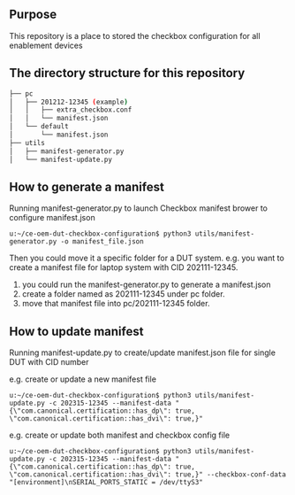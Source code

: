 ## Purpose
This repository is a place to stored the checkbox configuration for all enablement devices

## The directory structure for this repository
```bash
├── pc
│   ├── 201212-12345 (example)
│   │   ├── extra_checkbox.conf
│   │   └── manifest.json
│   └── default
│       └── manifest.json
├── utils
│   ├── manifest-generator.py
│   └── manifest-update.py
```

## How to generate a manifest
Running manifest-generator.py to launch Checkbox manifest brower to configure manifest.json
```
u:~/ce-oem-dut-checkbox-configuration$ python3 utils/manifest-generator.py -o manifest_file.json
```
Then you could move it a specific folder for a DUT system.
e.g. you want to create a manifest file for laptop system with CID 202111-12345.
1. you could run the manifest-generator.py to generate a manifest.json
2. create a folder named as 202111-12345 under pc folder.
3. move that manifest file into pc/202111-12345 folder.

## How to update manifest
Running manifest-update.py to create/update manifest.json file for single DUT with CID number

e.g. create or update a new manifest file
```
u:~/ce-oem-dut-checkbox-configuration$ python3 utils/manifest-update.py -c 202315-12345 --manifest-data "{\"com.canonical.certification::has_dp\": true, \"com.canonical.certification::has_dvi\": true,}"
```

e.g. create or update both manifest and checkbox config file
```
u:~/ce-oem-dut-checkbox-configuration$ python3 utils/manifest-update.py -c 202315-12345 --manifest-data "{\"com.canonical.certification::has_dp\": true, \"com.canonical.certification::has_dvi\": true,}" --checkbox-conf-data "[environment]\nSERIAL_PORTS_STATIC = /dev/ttyS3"
```
